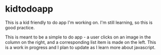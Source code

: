# kidtodoapp
This is a kid friendly to do app I'm working on. I'm still learning, so this is good practice.

This is meant to be a simple to do app - a user clicks on an image in the column on the right, and 
a corresponding list item is made on the left. This is a work in progress and I plan to update as I learn
more about javascript.
